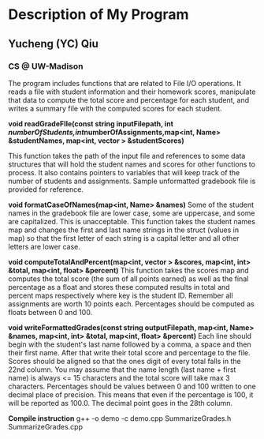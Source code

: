 # Description of My Program
## Yucheng (YC) Qiu
### CS @ UW-Madison


The program includes functions that are related to File I/O operations.
It reads a file with student information and their homework scores, manipulate
that data to compute the total score and percentage for each student, and writes
a summary file with the computed scores for each student.

**void readGradeFIle(const string inputFilepath, int *numberOfStudents,int*numberOfAssignments,map<int, Name> &studentNames, map<int, vector<int> > &studentScores)**

This function takes the path of the input file and references to some data structures that will hold 
the student names and scores for other functions to process. It also contains pointers to variables that 
will keep track of the number of students and assignments. Sample unformatted gradebook file is provided 
for reference.

**void formatCaseOfNames(map<int, Name> &names)**
Some of the student names in the gradebook file are lower case, some are uppercase, and some are capitalized. This is unacceptable. This function takes the student names map and changes the first and last name strings in the struct (values in map) so that the first letter of each string is a capital letter and all other letters are lower case.

**void computeTotalAndPercent(map<int, vector<int> > &scores, map<int, int> &total, map<int, float> &percent)**
This function takes the scores map and computes the total score (the sum of all points earned) as well as the final percentage as a float and stores these computed results in total and percent maps respectively where key is the student ID. Remember all assignments are worth 10 points each. Percentages should be computed as floats between 0 and 100.

**void writeFormattedGrades(const string outputFilepath, map<int, Name> &names, map<int, int> &total, map<int, float> &percent)**
Each line should begin with the student's last name followed by a comma, a space and then their first name. After that write their total score and percentage to the file. Scores should be aligned so that the ones digit of every total falls in the 22nd column. You may assume that the name length (last name + first name) is always <= 15 characters and the total score will take max 3 characters. Percentages should be values between 0 and 100 written to one decimal place of precision. This means that even if the percentage is 100, it will be reported as 100.0. The decimal point goes in the 28th column.

**Compile instruction**
g++ -o demo -c demo.cpp SummarizeGrades.h SummarizeGrades.cpp



